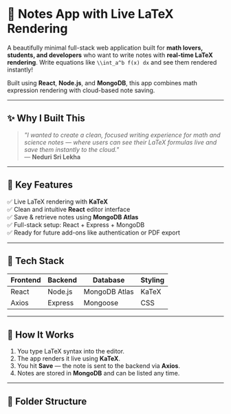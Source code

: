 # 📝 Notes App with Live LaTeX Rendering

A beautifully minimal full-stack web application built for **math lovers, students, and developers** who want to write notes with **real-time LaTeX rendering**. Write equations like `\\int_a^b f(x) dx` and see them rendered instantly!

Built using **React**, **Node.js**, and **MongoDB**, this app combines math expression rendering with cloud-based note saving.

---

## ✨ Why I Built This

> _"I wanted to create a clean, focused writing experience for math and science notes — where users can see their LaTeX formulas live and save them instantly to the cloud."_  
> — **Neduri Sri Lekha**

---

## 🌟 Key Features

✅ Live LaTeX rendering with **KaTeX**  
✅ Clean and intuitive **React** editor interface  
✅ Save & retrieve notes using **MongoDB Atlas**  
✅ Full-stack setup: React + Express + MongoDB  
✅ Ready for future add-ons like authentication or PDF export  

---

## 🔧 Tech Stack

| Frontend | Backend  | Database   | Styling |
|----------|----------|------------|---------|
| React    | Node.js  | MongoDB Atlas | KaTeX  |
| Axios    | Express  | Mongoose   | CSS     |

---

## 🧠 How It Works

1. You type LaTeX syntax into the editor.
2. The app renders it live using **KaTeX**.
3. You hit **Save** — the note is sent to the backend via **Axios**.
4. Notes are stored in **MongoDB** and can be listed any time.

---

## 📁 Folder Structure

